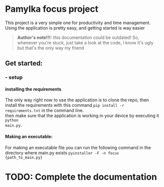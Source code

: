 # Pamylka focus project

This project is a very simple one for productivity and time management. Using the application is pretty easy, and getting started is way easier
<br>

> **Author's note!!!:** this documentation could be outdated! So, whenever you're stuck, just take a look at the code, I know it's ugly but that's the only way my friend

## Get started:

### - setup

#### installing the requirements

The only way right now to use the application is to clone the repo, then install the requirements with this command <code>pip install -r requirements.txt</code> in the command line.
<br>
then make sure that the application is working in your device by executing it <code>python main.py</code>.
<br>

#### Making an executable:

For making an executable file you can run the following command in the directory where main.py exists <code>pyinstaller -F -n focus {path_to_main.py}</code>

# TODO: Complete the documentation
